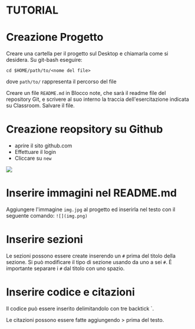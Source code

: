 # TUTORIAL

# Creazione Progetto
Creare una cartella per il progetto sul Desktop e chiamarla come si desidera. Su git-bash eseguire:
```
cd $HOME/path/to/<nome del file>
```
dove ``` path/to/ ``` rappresenta il percorso del file

Creare un file ``` README.md ``` in Blocco note, che sarà il readme file del repository Git, e scrivere al suo interno la traccia dell'esercitazione indicata su Classroom. Salvare il file.

# Creazione reopsitory su Github
* aprire il sito github.com
* Effettuare il login
* Cliccare su ``` new ```


![](new.png)

# Inserire immagini nel README.md
Aggiungere l'immagine ``` img.jpg ``` al progetto ed inserirla nel testo con il seguente comando: ``` ![](img.png) ```
# Inserire sezioni
Le sezioni possono essere create inserendo un ``` # ``` prima del titolo della sezione. Si può modificare il tipo di sezione usando da uno a sei ``` # ```. È importante separare i ``` # ``` dal titolo con uno spazio.
# Inserire codice e citazioni
Il codice può essere inserito delimitandolo con tre backtick `.

Le citazioni possono essere fatte aggiungendo > prima del testo.
